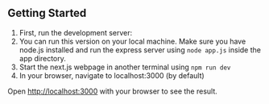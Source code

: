 ## Getting Started

1. First, run the development server:
2. You can run this version on your local machine. Make sure you have node.js installed  and run the express server using `node app.js` inside the app directory.
3. Start the next.js webpage in another terminal using `npm run dev`
4. In your browser, navigate to localhost:3000 (by default)

Open [http://localhost:3000](http://localhost:3000) with your browser to see the result.
